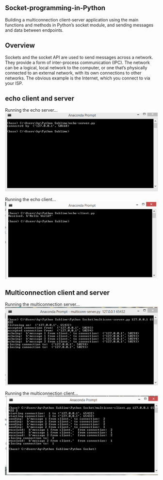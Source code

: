 ## Socket-programming-in-Python
Building a multiconnection client-server application using the main functions and methods in Python’s socket module, and sending messages and data between endpoints.

## Overview
Sockets and the socket API are used to send messages across a network. They provide a form of inter-process communication (IPC). The network can be a logical, local network to the computer, or one that’s physically connected to an external network, with its own connections to other networks. The obvious example is the Internet, which you connect to via your ISP.

## echo client and server

Running the echo server...
![alt text](https://github.com/hotasalah/Socket-programming-in-Python/blob/master/echo%20server.png)

Running the echo client...
![alttext](https://github.com/hotasalah/Socket-programming-in-Python/blob/master/echo%20client.png)

## Multiconnection client and server

Running the multiconnection server...
![alt text](https://github.com/hotasalah/Socket-programming-in-Python/blob/master/multiconnection%20server.png)

Running the multiconnection client...
![alt text](https://github.com/hotasalah/Socket-programming-in-Python/blob/master/multiconnection%20client.png)
